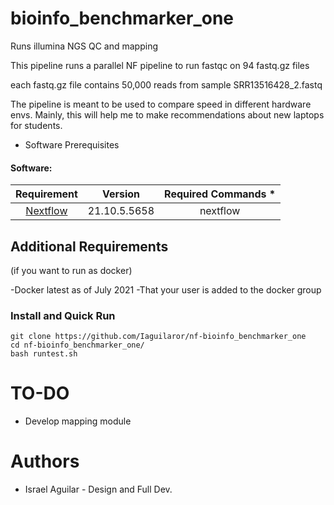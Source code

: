 # bioinfo_benchmarker_one

Runs illumina NGS QC and mapping

This pipeline runs a parallel NF pipeline to run fastqc on 94 fastq.gz files

 each fastq.gz file contains 50,000 reads from sample SRR13516428_2.fastq

The pipeline is meant to be used to compare speed in different hardware envs. Mainly, this will help me to make recommendations about new laptops for students.


* Software Prerequisites

#### Software:
| Requirement | Version  | Required Commands * |
|:---------:|:--------:|:-------------------:|
| [Nextflow](https://www.nextflow.io/docs/latest/getstarted.html) | 21.10.5.5658 | nextflow |

## Additional Requirements
(if you want to run as docker)

-Docker latest as of July 2021
-That your user is added to the docker group

### Install and Quick Run

````
git clone https://github.com/Iaguilaror/nf-bioinfo_benchmarker_one
cd nf-bioinfo_benchmarker_one/
bash runtest.sh
````
# TO-DO
* Develop mapping module

# Authors
* Israel Aguilar - Design and Full Dev.
